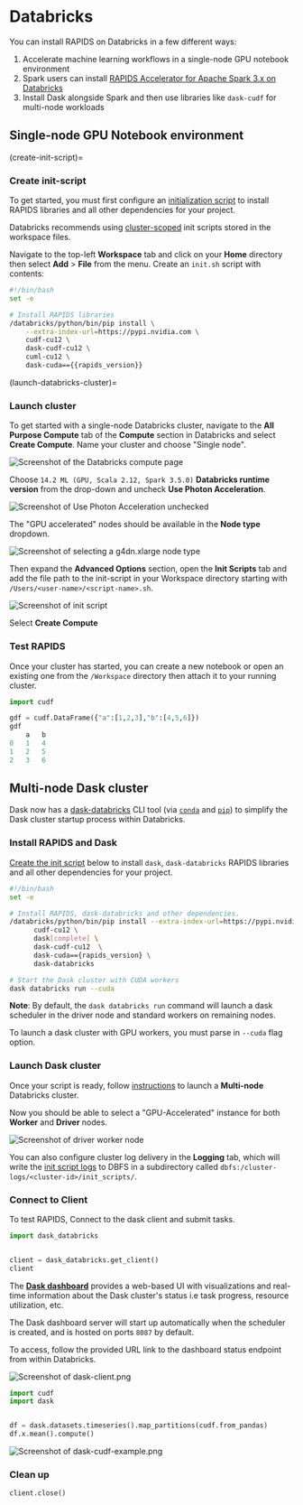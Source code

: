 # Databricks

You can install RAPIDS on Databricks in a few different ways:

1. Accelerate machine learning workflows in a single-node GPU notebook environment
2. Spark users can install [RAPIDS Accelerator for Apache Spark 3.x on Databricks](https://docs.nvidia.com/spark-rapids/user-guide/latest/getting-started/databricks.html)
3. Install Dask alongside Spark and then use libraries like `dask-cudf` for multi-node workloads

## Single-node GPU Notebook environment

(create-init-script)=

### Create init-script

To get started, you must first configure an [initialization script](https://docs.databricks.com/en/init-scripts/index.html) to install RAPIDS libraries and all other dependencies for your project.

Databricks recommends using [cluster-scoped](https://docs.databricks.com/en/init-scripts/cluster-scoped.html) init scripts stored in the workspace files.

Navigate to the top-left **Workspace** tab and click on your **Home** directory then select **Add** > **File** from the menu. Create an `init.sh` script with contents:

```bash
#!/bin/bash
set -e

# Install RAPIDS libraries
/databricks/python/bin/pip install \
    --extra-index-url=https://pypi.nvidia.com \
    cudf-cu12 \
    dask-cudf-cu12 \
    cuml-cu12 \
    dask-cuda=={{rapids_version}}
```

(launch-databricks-cluster)=

### Launch cluster

To get started with a single-node Databricks cluster, navigate to the **All Purpose Compute** tab of the **Compute** section in Databricks and select **Create Compute**. Name your cluster and choose "Single node".

![Screenshot of the Databricks compute page](../images/databricks-create-compute.png)

Choose `14.2 ML (GPU, Scala 2.12, Spark 3.5.0)` **Databricks runtime version** from the drop-down and uncheck **Use Photon Acceleration**.

![Screenshot of Use Photon Acceleration unchecked](../images/databricks-deselect-photon.png)

The "GPU accelerated" nodes should be available in the **Node type** dropdown.

![Screenshot of selecting a g4dn.xlarge node type](../images/databricks-choose-gpu-node.png)

Then expand the **Advanced Options** section, open the **Init Scripts** tab and add the file path to the init-script in your Workspace directory starting with `/Users/<user-name>/<script-name>.sh`.

![Screenshot of init script](../images/databricks-dask-init-script.png)

Select **Create Compute**

### Test RAPIDS

Once your cluster has started, you can create a new notebook or open an existing one from the `/Workspace` directory then attach it to your running cluster.

```python
import cudf

gdf = cudf.DataFrame({"a":[1,2,3],"b":[4,5,6]})
gdf
    a   b
0   1   4
1   2   5
2   3   6
```

## Multi-node Dask cluster

Dask now has a [dask-databricks](https://github.com/jacobtomlinson/dask-databricks) CLI tool (via [`conda`](https://github.com/conda-forge/dask-databricks-feedstock) and [`pip`](https://pypi.org/project/dask-databricks/)) to simplify the Dask cluster startup process within Databricks.

### Install RAPIDS and Dask

[Create the init script](create-init-script) below to install `dask`, `dask-databricks` RAPIDS libraries and all other dependencies for your project.

```bash
#!/bin/bash
set -e

# Install RAPIDS, dask-databricks and other dependencies.
/databricks/python/bin/pip install --extra-index-url=https://pypi.nvidia.com \
      cudf-cu12 \
      dask[complete] \
      dask-cudf-cu12  \
      dask-cuda=={rapids_version} \
      dask-databricks

# Start the Dask cluster with CUDA workers
dask databricks run --cuda

```

**Note**: By default, the `dask databricks run` command will launch a dask scheduler in the driver node and standard workers on remaining nodes.

To launch a dask cluster with GPU workers, you must parse in `--cuda` flag option.

### Launch Dask cluster

Once your script is ready, follow [instructions](launch-databricks-cluster) to launch a **Multi-node** Databricks cluster.

Now you should be able to select a "GPU-Accelerated" instance for both **Worker** and **Driver** nodes.

![Screenshot of driver worker node](../images/databricks-worker-driver-node.png)

You can also configure cluster log delivery in the **Logging** tab, which will write the [init script logs](https://docs.databricks.com/en/init-scripts/logs.html) to DBFS in a subdirectory called `dbfs:/cluster-logs/<cluster-id>/init_scripts/`.

### Connect to Client

To test RAPIDS, Connect to the dask client and submit tasks.

```python
import dask_databricks


client = dask_databricks.get_client()
client
```

The **[Dask dashboard](https://docs.dask.org/en/latest/dashboard.html)** provides a web-based UI with visualizations and real-time information about the Dask cluster's status i.e task progress, resource utilization, etc.

The Dask dashboard server will start up automatically when the scheduler is created, and is hosted on ports `8087` by default.

To access, follow the provided URL link to the dashboard status endpoint from within Databricks.

![Screenshot of dask-client.png](../images/databricks-mnmg-dask-client.png)

```python
import cudf
import dask


df = dask.datasets.timeseries().map_partitions(cudf.from_pandas)
df.x.mean().compute()
```

![Screenshot of dask-cudf-example.png](../images/databricks-dask-cudf-example.png)

### Clean up

```python
client.close()
```
